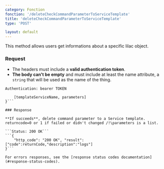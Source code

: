 ```yaml
---
category: Fonction
fonction: '/deleteCheckCommandParameterToServiceTemplate'
title: 'deleteCheckCommandParameterToServiceTemplate'
type: 'POST'

layout: default
---
```


This method allows users get informations about a specific lilac object.

### Request

* The headers must include a **valid authentication token**.
* **The body can't be empty** and must include at least the name attribute, a `string` that will be used as the name of the thing.

```Authentication: bearer TOKEN```
```{
    [templateServiceName, parameters]
}```

### Response

**If succeeds**, delete command parameter to a Service template. returncode=0 or 1 if failed or didn't changed /!\parameters is a list.

```Status: 200 OK```
```{
    "http_code": "200 OK", "result": ["code":returnCode,"description":"logs"]
}```

For errors responses, see the [response status codes documentation](#response-status-codes).